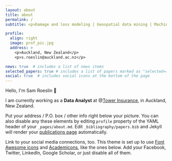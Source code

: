 ```yaml
---
layout: about
title: about
permalink: /
subtitle: <p>Damage and loss modeling | Geospatial data mining | Machine Learning applied to real-world data</p>

profile:
  align: right
  image: prof_pic.jpg
  address: >
    <p>Auckland, New Zealand</p>
    <p>s.roeslin@auckland.ac.nz</p>

news: true  # includes a list of news items
selected_papers: true # includes a list of papers marked as "selected={true}"
social: true  # includes social icons at the bottom of the page
---
```


Hello, I'm Sam Roeslin 👋

I am currently working as a **Data Analyst** at @<a href='https://www.tower.co.nz/'>Tower Insurance</a>, in Auckland, New Zealand.

Put your address / P.O. box / other info right below your picture. You can also disable any these elements by editing `profile` property of the YAML header of your `_pages/about.md`. Edit `_bibliography/papers.bib` and Jekyll will render your [publications page](/al-folio/publications/) automatically.

Link to your social media connections, too. This theme is set up to use [Font Awesome icons](http://fortawesome.github.io/Font-Awesome/) and [Academicons](https://jpswalsh.github.io/academicons/), like the ones below. Add your Facebook, Twitter, LinkedIn, Google Scholar, or just disable all of them.

